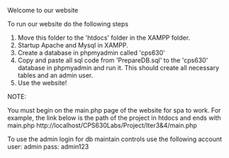 Welcome to our website

To run our website do the following steps

1. Move this folder to the 'htdocs' folder in the XAMPP folder.
1. Startup Apache and Mysql in XAMPP.
2. Create a database in phpmyadmin called 'cps630'
3. Copy and paste all sql code from 'PrepareDB.sql' to the 'cps630' database in phpmyadmin and run it. This should create all necessary tables and an admin user.
4. Use the website!

NOTE:

You must begin on the main.php page of the website for spa to work.
For example, the link below is the path of the project in htdocs and ends with main.php
http://localhost/CPS630Labs/Project/Iter3&4/main.php

To use the admin login for db maintain controls use the following account
user: admin
pass: admin123

